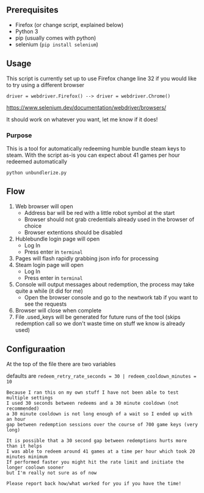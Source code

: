 ## Prerequisites

- Firefox (or change script, explained below)
- Python 3
- pip (usually comes with python)
- selenium (`pip install selenium`)

## Usage

This script is currently set up to use Firefox change line 32 if you would like to try using a different browser

`driver = webdriver.Firefox() --> driver = webdriver.Chrome()`

https://www.selenium.dev/documentation/webdriver/browsers/

It should work on whatever you want, let me know if it does!

### Purpose

This is a tool for automatically redeeming humble bundle steam keys to steam. With the script as-is you can expect about 41 games per hour redeemed automatically

`python unbundlerize.py`

## Flow

1. Web browser will open
   - Address bar will be red with a little robot symbol at the start
   - Browser should not grab credentials already used in the browser of choice
   - Browser extentions should be disabled
1. Hublebundle login page will open
   - Log In
   - Press enter in `terminal`
1. Pages will flash rapidly grabbing json info for processing
1. Steam login page will open
   - Log In
   - Press enter in `terminal`
1. Console will output messages about redemption, the process may take quite a while (it did for me)
   - Open the browser console and go to the newtwork tab if you want to see the requests
1. Browser will close when complete
1. File .used_keys will be generated for future runs of the tool (skips redemption call so we don't waste time on stuff we know is already used)

## Configuraation

At the top of the file there are two variables

defaults are `redeem_retry_rate_seconds = 30 | redeem_cooldown_minutes = 10`

```
Because I ran this on my own stuff I have not been able to test multiple settings
I used 30 seconds between redeems and a 30 minute cooldown (not recommended)
a 30 minute cooldown is not long enough of a wait so I ended up with an hour
gap between redemption sessions over the course of 700 game keys (very long)

It is possible that a 30 second gap between redemptions hurts more than it helps
I was able to redeem around 41 games at a time per hour which took 20 minutes minimum
If performed faster you might hit the rate limit and initiate the longer coolown sooner
but I'm really not sure as of now

Please report back how/what worked for you if you have the time!
```
